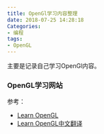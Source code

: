 ```yaml
---
title: OpenGl学习内容整理
date: 2018-07-25 14:28:18
Categories:
- 编程
tags:
- OpenGL
---
```


主要是记录自己学习OpenGl内容。

<!--more-->

### OpenGL学习网站
参考：
- [Learn OpenGL](https://learnopengl.com)
- [Learn OpenGL中文翻译](https://learnopengl-cn.github.io)
